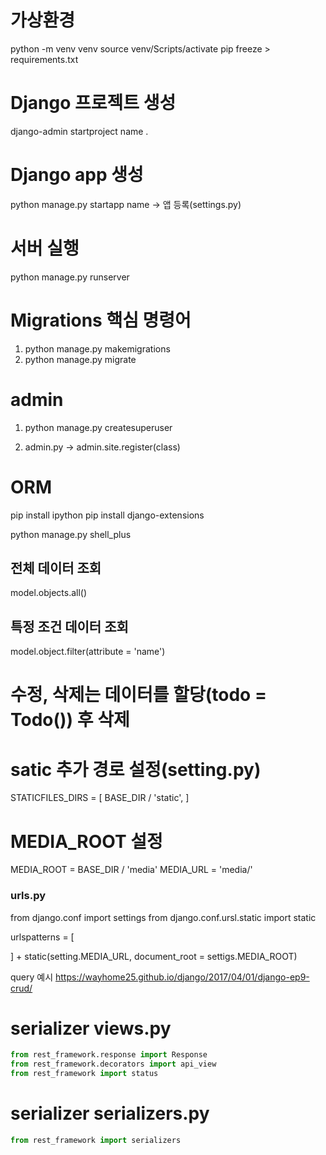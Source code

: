 # 가상환경
python -m venv venv
source venv/Scripts/activate
pip freeze > requirements.txt

# Django 프로젝트 생성
django-admin startproject name .

# Django app 생성
python manage.py startapp name -> 앱 등록(settings.py)

# 서버 실행
python manage.py runserver

# Migrations 핵심 명령어
1. python manage.py makemigrations
2. python manage.py migrate

# admin
1. python manage.py createsuperuser

2. admin.py -> admin.site.register(class)

# ORM
pip install ipython
pip install django-extensions

python manage.py shell_plus

## 전체 데이터 조회
model.objects.all()
## 특정 조건 데이터 조회
model.object.filter(attribute = 'name')

# 수정, 삭제는 데이터를 할당(todo = Todo()) 후 삭제

# satic 추가 경로 설정(setting.py)
STATICFILES_DIRS = [
    BASE_DIR / 'static',
]

# MEDIA_ROOT 설정
MEDIA_ROOT = BASE_DIR / 'media'
MEDIA_URL = 'media/'

### urls.py
from django.conf import settings
from django.conf.ursl.static import static

urlspatterns = [
    
] + static(setting.MEDIA_URL, document_root = settigs.MEDIA_ROOT)


query 예시
https://wayhome25.github.io/django/2017/04/01/django-ep9-crud/

# serializer views.py
```python
from rest_framework.response import Response
from rest_framework.decorators import api_view
from rest_framework import status
```

# serializer serializers.py
```python
from rest_framework import serializers
```
